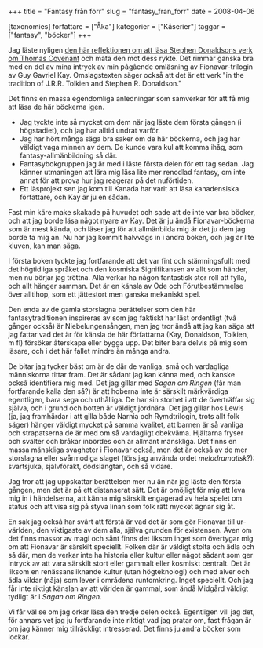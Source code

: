 +++
title = "Fantasy från förr"
slug = "fantasy_fran_forr"
date = 2008-04-06

[taxonomies]
forfattare = ["Åka"]
kategorier = ["Kåserier"]
taggar = ["fantasy", "böcker"]
+++

Jag läste nyligen <a href="http://mycupoftea.blogsome.com/2008/03/30/stephen-donaldson-the-chronicles-of-thomas-covenant-the-unbeliever/">den här reflektionen om att läsa Stephen Donaldsons verk om Thomas Covenant</a> och mäta den mot dess rykte. Det rimmar ganska bra med en del av mina intryck av min pågående omläsning av Fionavar-trilogin av Guy Gavriel Kay. Omslagstexten säger också att det är ett verk "in the tradition of J.R.R. Tolkien and Stephen R. Donaldson."

Det finns en massa egendomliga anledningar som samverkar för att få mig att läsa de här böckerna igen.
<ul>
	<li>Jag tyckte inte så mycket om dem när jag läste dem första gången (i högstadiet), och jag har alltid undrat varför.</li>
	<li>Jag har hört många säga bra saker om de här böckerna, och jag har väldigt vaga minnen av dem. De kunde vara kul att komma ihåg, som fantasy-allmänbildning så där.</li>
	<li>Fantasybokgruppen jag är med i läste första delen för ett tag sedan. Jag känner utmaningen att lära mig läsa lite mer renodlad fantasy, om inte annat för att prova hur jag reagerar på det nuförtiden.</li>
	<li>Ett läsprojekt sen jag kom till Kanada har varit att läsa kanadensiska författare, och Kay är ju en sådan.</li>
</ul>
Fast min käre make skakade på huvudet och sade att de inte var bra böcker, och att jag borde läsa något nyare av Kay. Det är ju ändå Fionavar-böckerna som är mest kända, och läser jag för att allmänbilda mig är det ju dem jag borde ta mig an. Nu har jag kommit halvvägs in i andra boken, och jag är lite kluven, kan man säga.

I första boken tyckte jag fortfarande att det var fint och stämningsfullt med det högtidliga språket och den kosmiska Signifikansen av allt som händer, men nu börjar jag tröttna. Alla verkar ha någon fantastisk stor roll att fylla, och allt hänger samman. Det är en känsla av Öde och Förutbestämmelse över alltihop, som ett jättestort men ganska mekaniskt spel.

Den enda av de gamla storslagna berättelser som den här fantasytraditionen inspireras av som jag faktiskt har läst ordentligt (två gånger också) är Niebelungensången, men jag tror ändå att jag kan säga att jag fattar vad det är för känsla de här författarna (Kay, Donaldson, Tolkien, m fl) försöker återskapa eller bygga upp. Det biter bara delvis på mig som läsare, och i det här fallet mindre än många andra.

De bitar jag tycker bäst om är de där de vanliga, små och vardagliga människorna tittar fram. Det är sådant jag kan känna med, och kanske också identifiera mig med. Det jag gillar med <em>Sagan om Ringen</em> (får man fortfarande kalla den så?) är att hoberna inte är särskilt märkvärdiga egentligen, bara sega och uthålliga. De har sin storhet i att de överträffar sig själva, och i grund och botten är väldigt jordnära. Det jag gillar hos Lewis (ja, jag framhärdar i att gilla både Narnia och Rymdtrilogin, trots allt folk säger) hänger väldigt mycket på samma kvalitet, att barnen är så vanliga och strapatserna de är med om så vardagligt obekväma. Hjältarna fryser och svälter och bråkar inbördes och är allmänt mänskliga. Det finns en massa mänskliga svagheter i Fionavar också, men det är också av de mer storslagna eller svårmodiga slaget (törs jag använda ordet <em>melodramatisk</em>?): svartsjuka, självförakt, dödslängtan, och så vidare.

Jag tror att jag uppskattar berättelsen mer nu än när jag läste den första gången, men det är på ett distanserat sätt. Det är omöjligt för mig att leva mig in i händelserna, att känna mig särskilt engagerad av hela spelet om status och att visa sig på styva linan som folk rätt mycket ägnar sig åt.

En sak jag också har svårt att förstå är vad det är som gör Fionavar till ur-världen, den viktigaste av dem alla, själva grunden för existensen. Även om det finns massor av magi och sånt finns det liksom inget som övertygar mig om att Fionavar är särskilt speciellt. Folken där är väldigt stolta och ädla och så där, men de verkar inte ha historia eller kultur eller något sådant som ger intryck av att vara särskilt stort eller gammalt eller kosmiskt centralt. Det är liksom en renässansliknande kultur (utan högteknologi) och med alver och ädla vildar (nåja) som lever i områdena runtomkring. Inget speciellt. Och jag får inte riktigt känslan av att världen är gammal, som ändå Midgård väldigt tydligt är i <em>Sagan om Ringen</em>.

Vi får väl se om jag orkar läsa den tredje delen också. Egentligen vill jag det, för annars vet jag ju fortfarande inte riktigt vad jag pratar om, fast frågan är om jag känner mig tillräckligt intresserad. Det finns ju andra böcker som lockar.
